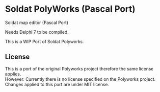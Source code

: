 # Soldat PolyWorks (Pascal Port)
Soldat map editor (Pascal Port)

Needs Delphi 7 to be compiled.

This is a WIP Port of Soldat Polyworks.

## License
This is a port of the original Polyworks project therefore the same license applies.  
However: Currently there is no license specified on the Polyworks project.  
Changes applied to this port are under MIT license.  
